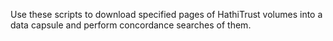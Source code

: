 Use these scripts to download specified pages of HathiTrust volumes into a data capsule and perform concordance searches of them. 
